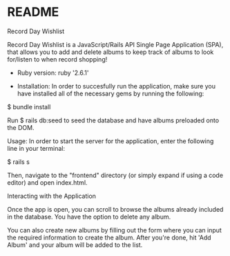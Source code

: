 # README

Record Day Wishlist

Record Day Wishlist is a JavaScript/Rails API Single Page Application (SPA), that allows you to add and delete albums to keep track of albums to look for/listen to when record shopping!


* Ruby version:
ruby '2.6.1'

* Installation:
In order to succesfully run the application, make sure you have installed all of the necessary gems by running the following:

$ bundle install

Run $ rails db:seed to seed the database and have albums preloaded onto the DOM.

Usage:
In order to start the server for the application, enter the following line in your terminal:

$ rails s

Then, navigate to the "frontend" directory (or simply expand if using a code editor) and open index.html.

Interacting with the Application

Once the app is open, you can scroll to browse the albums already included in the database. You have the option to delete any album. 

You can also create new albums by filling out the form  where you can input the required information to create the album. After you're done, hit 'Add Album' and your album will be added to the list.

